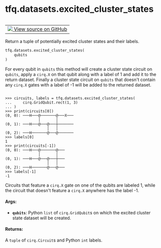 <div itemscope itemtype="http://developers.google.com/ReferenceObject">
<meta itemprop="name" content="tfq.datasets.excited_cluster_states" />
<meta itemprop="path" content="Stable" />
</div>

# tfq.datasets.excited_cluster_states

<!-- Insert buttons and diff -->

<table class="tfo-notebook-buttons tfo-api" align="left">

<td>
  <a target="_blank" href="https://github.com/tensorflow/quantum/tree/master/tensorflow_quantum/datasets/cluster_state.py">
    <img src="https://www.tensorflow.org/images/GitHub-Mark-32px.png" />
    View source on GitHub
  </a>
</td></table>



Return a tuple of potentially excited cluster states and their labels.

```python
tfq.datasets.excited_cluster_states(
    qubits
)
```



<!-- Placeholder for "Used in" -->

For every qubit in `qubits` this method will create a cluster state circuit
on `qubits`, apply a `cirq.X` on that qubit along with a label of 1 and add
it to the return dataset. Finally a cluster state circuit on `qubits` that
doesn't contain any `cirq.X` gates with a label of -1 will be added to the
returned dataset.


```

>>> circuits, labels = tfq.datasets.excited_cluster_states(
...     cirq.GridQubit.rect(1, 3)
... )
>>> print(circuits[0])
(0, 0): ───H───@───────@───X───
               │       │
(0, 1): ───H───@───@───┼───────
                   │   │
(0, 2): ───H───────@───@───────
>>> labels[0]
1
>>> print(circuits[-1])
(0, 0): ───H───@───────@───
               │       │
(0, 1): ───H───@───@───┼───
                   │   │
(0, 2): ───H───────@───@───
>>> labels[-1]
-1

```


Circuits that feature a `cirq.X` gate on one of the qubits are labeled 1,
while the circuit that doesn't feature a `cirq.X` anywhere has the label -1.


#### Args:


* <b>`qubits`</b>: Python `list` of `cirq.GridQubit`s on which the excited cluster
    state dataset will be created.


#### Returns:

A `tuple` of `cirq.Circuit`s and Python `int` labels.
